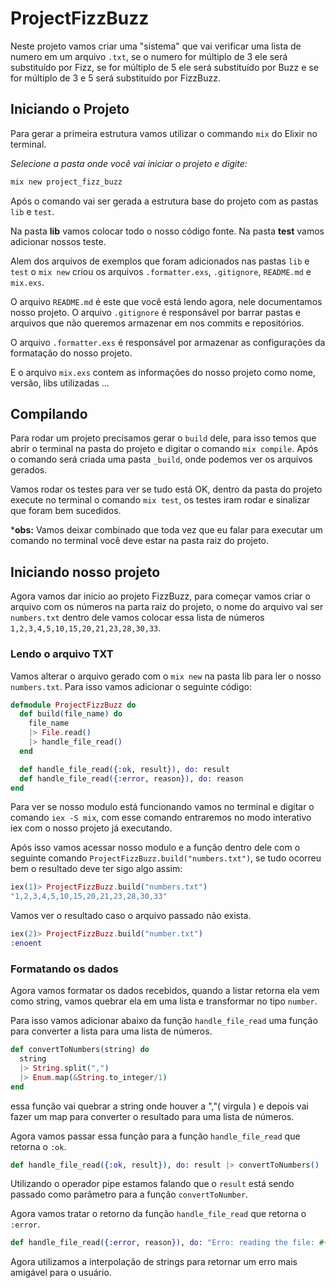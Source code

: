 # ProjectFizzBuzz

Neste projeto vamos criar uma "sistema" que vai verificar uma lista de numero em um arquivo `.txt`, se o numero for múltiplo de 3 ele será substituído por Fizz, se for múltiplo de 5 ele será substituído por Buzz e se for múltiplo de 3 e 5 será substituído por FizzBuzz. 

## Iniciando o Projeto

Para gerar a primeira estrutura vamos utilizar o commando `mix` do Elixir no terminal.

*Selecione a pasta onde você vai iniciar o projeto e digite:*
```sh
mix new project_fizz_buzz
```
Após o comando vai ser gerada a estrutura base do projeto com as pastas `lib` e `test`.

Na pasta **lib** vamos colocar todo o nosso código fonte.
Na pasta **test** vamos adicionar nossos teste.

Alem dos arquivos de exemplos que foram adicionados nas pastas `lib` e `test` o `mix new` criou os arquivos `.formatter.exs`, `.gitignore`, `README.md` e `mix.exs`.

O arquivo `README.md` é este que você está lendo agora, nele documentamos nosso projeto.
O arquivo `.gitignore` é responsável por barrar pastas e arquivos que não queremos armazenar em nos commits e repositórios.

O arquivo `.formatter.exs` é responsável por armazenar as configurações da formatação do nosso projeto.

E o arquivo `mix.exs` contem as informações do nosso projeto como nome, versão, libs utilizadas ...

## Compilando
Para rodar um projeto precisamos gerar o `build` dele, para isso temos que abrir o terminal na pasta do projeto e digitar o comando `mix compile`.
Após o comando será criada uma pasta `_build`, onde podemos ver os arquivos gerados.

Vamos rodar os testes para ver se tudo está OK, dentro da pasta do projeto execute no terminal o comando `mix test`, os testes iram rodar e sinalizar que foram bem sucedidos.

***obs:** Vamos deixar combinado que toda vez que eu falar para executar um comando no terminal você deve estar na pasta raiz do projeto.

## Iniciando nosso projeto
Agora vamos dar inicio ao projeto FizzBuzz, para começar vamos criar o arquivo com os números na parta raiz do projeto, o nome do arquivo vai ser `numbers.txt` dentro dele vamos colocar essa lista de números `1,2,3,4,5,10,15,20,21,23,28,30,33`.

### Lendo o arquivo TXT
Vamos alterar o arquivo gerado com o `mix new` na pasta lib para ler o nosso `numbers.txt`.
Para isso vamos adicionar o seguinte código:
```elixir
defmodule ProjectFizzBuzz do
  def build(file_name) do
    file_name
    |> File.read()
    |> handle_file_read()
  end

  def handle_file_read({:ok, result}), do: result
  def handle_file_read({:error, reason}), do: reason
end
```
Para ver se nosso modulo está funcionando vamos no terminal e digitar o comando `iex -S mix`, com esse comando entraremos no modo interativo iex com o nosso projeto já executando.

Após isso vamos acessar nosso modulo e a função dentro dele com o seguinte comando `ProjectFizzBuzz.build("numbers.txt")`, se tudo ocorreu bem o resultado deve ter sigo algo assim:
```elixir
iex(1)> ProjectFizzBuzz.build("numbers.txt")
"1,2,3,4,5,10,15,20,21,23,28,30,33"
```
Vamos ver o resultado caso o arquivo passado não exista.
```elixir
iex(2)> ProjectFizzBuzz.build("number.txt") 
:enoent
```

### Formatando os dados
Agora vamos formatar os dados recebidos, quando a listar retorna ela vem como string, vamos quebrar ela em uma lista e transformar no tipo `number`.

Para isso vamos adicionar abaixo da função `handle_file_read` uma função para converter a lista para uma lista de números. 
```elixir
def convertToNumbers(string) do
  string
  |> String.split(",")
  |> Enum.map(&String.to_integer/1)
end
```
essa função vai quebrar a string onde houver a ","( virgula ) e depois vai fazer um map para converter o resultado para uma lista de números.

Agora vamos passar essa função para a função `handle_file_read` que retorna o `:ok`.
```elixir
def handle_file_read({:ok, result}), do: result |> convertToNumbers()
```
Utilizando o operador pipe estamos falando que o `result` está sendo passado como parâmetro para a função `convertToNumber`.

Agora vamos tratar o retorno da função `handle_file_read` que retorna o `:error`.
```elixir
def handle_file_read({:error, reason}), do: "Erro: reading the file: #{reason}"
```
Agora utilizamos a interpolação de strings para retornar um erro mais amigável para o usuário.